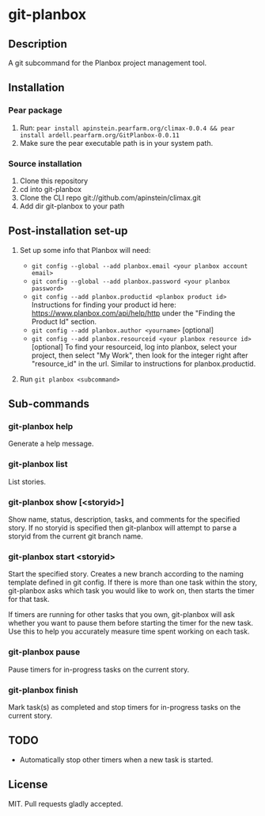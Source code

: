 # git-planbox

## Description

A git subcommand for the Planbox project management tool.

## Installation

### Pear package

1. Run: `pear install apinstein.pearfarm.org/climax-0.0.4 && pear install ardell.pearfarm.org/GitPlanbox-0.0.11`
2. Make sure the pear executable path is in your system path.

### Source installation

1. Clone this repository
2. cd into git-planbox
3. Clone the CLI repo git://github.com/apinstein/climax.git
4. Add dir git-planbox to your path

## Post-installation set-up

1. Set up some info that Planbox will need:

    * `git config --global --add planbox.email <your planbox account email>`
    * `git config --global --add planbox.password <your planbox password>`
    * `git config --add planbox.productid <planbox product id>` Instructions for finding your product id here: https://www.planbox.com/api/help/http under the "Finding the Product Id" section.
    * `git config --add planbox.author <yourname>` [optional]
    * `git config --add planbox.resourceid <your planbox resource id>` [optional] To find your resourceid, log into planbox, select your project, then select "My Work", then look for the integer right after "resource_id" in the url. Similar to instructions for planbox.productid.

2. Run `git planbox <subcommand>`

## Sub-commands

### git-planbox help

Generate a help message.

### git-planbox list

List stories.

### git-planbox show [&lt;storyid&gt;]

Show name, status, description, tasks, and comments for the specified story. If no storyid is specified then git-planbox will attempt to parse a storyid from the current git branch name.

### git-planbox start &lt;storyid&gt;

Start the specified story. Creates a new branch according to the naming template defined in git config. If there is more than one task within the story, git-planbox asks which task you would like to work on, then starts the timer for that task.

If timers are running for other tasks that you own, git-planbox will ask whether you want to pause them before starting the timer for the new task. Use this to help you accurately measure time spent working on each task.

### git-planbox pause

Pause timers for in-progress tasks on the current story.

### git-planbox finish

Mark task(s) as completed and stop timers for in-progress tasks on the current story.

## TODO

* Automatically stop other timers when a new task is started.

## License

MIT. Pull requests gladly accepted.
